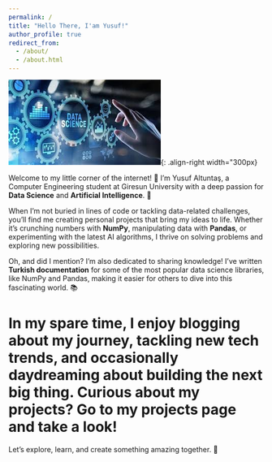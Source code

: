 ```yaml
---
permalink: /
title: "Hello There, I'am Yusuf!"
author_profile: true
redirect_from: 
  - /about/
  - /about.html
---
```



![data image](\images\data.png){: .align-right width="300px}


Welcome to my little corner of the internet! 👋 I’m Yusuf Altuntaş, a Computer Engineering student at Giresun University with a deep passion for **Data Science** and **Artificial Intelligence**. 🚀 

When I’m not buried in lines of code or tackling data-related challenges, you’ll find me creating personal projects that bring my ideas to life. Whether it’s crunching numbers with **NumPy**, manipulating data with **Pandas**, or experimenting with the latest AI algorithms, I thrive on solving problems and exploring new possibilities.  

Oh, and did I mention? I’m also dedicated to sharing knowledge! I’ve written **Turkish documentation** for some of the most popular data science libraries, like NumPy and Pandas, making it easier for others to dive into this fascinating world. 📚  

In my spare time, I enjoy blogging about my journey, tackling new tech trends, and occasionally daydreaming about building the next big thing. Curious about my projects? Go to my projects page and take a look!  
=======

Let’s explore, learn, and create something amazing together. 🌟  
